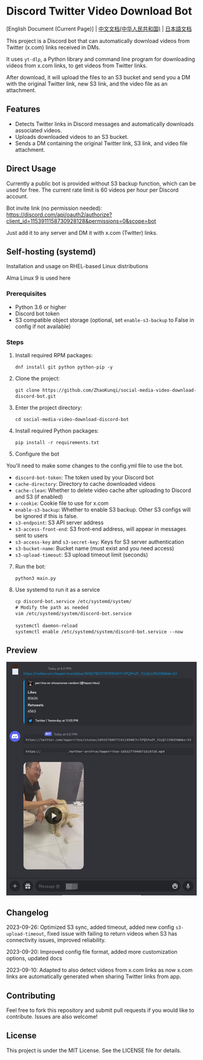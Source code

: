 # Discord Twitter Video Download Bot 

[English Document (Current Page)] | [中文文档(中华人民共和国)](README.md) | [日本語文档](README_JP.md)

This project is a Discord bot that can automatically download videos from Twitter (x.com) links received in DMs.

It uses `yt-dlp`, a Python library and command line program for downloading videos from x.com links, to get videos from Twitter links. 

After download, it will upload the files to an S3 bucket and send you a DM with the original Twitter link, new S3 link, and the video file as an attachment.

## Features

- Detects Twitter links in Discord messages and automatically downloads associated videos.
- Uploads downloaded videos to an S3 bucket. 
- Sends a DM containing the original Twitter link, S3 link, and video file attachment.

## Direct Usage

Currently a public bot is provided without S3 backup function, which can be used for free. The current rate limit is 60 videos per hour per Discord account.

Bot invite link (no permission needed): https://discord.com/api/oauth2/authorize?client_id=1153911158730928128&permissions=0&scope=bot

Just add it to any server and DM it with x.com (Twitter) links.

## Self-hosting (systemd)

Installation and usage on RHEL-based Linux distributions

Alma Linux 9 is used here

### Prerequisites

- Python 3.6 or higher
- Discord bot token 
- S3 compatible object storage (optional, set `enable-s3-backup` to False in config if not available)

### Steps

1. Install required RPM packages:
   ```
   dnf install git python python-pip -y
   ```

2. Clone the project:
   ```
   git clone https://github.com/ZhaoKunqi/social-media-video-download-discord-bot.git
   ```

3. Enter the project directory:
   ```
   cd social-media-video-download-discord-bot
   ```

4. Install required Python packages:
   ```
   pip install -r requirements.txt
   ```
   
5. Configure the bot

  You'll need to make some changes to the config.yml file to use the bot.

- `discord-bot-token`: The token used by your Discord bot 
- `cache-directory`: Directory to cache downloaded videos
- `cache-clean`: Whether to delete video cache after uploading to Discord and S3 (if enabled)
- `x-cookie`: Cookie file to use for x.com
- `enable-s3-backup`: Whether to enable S3 backup. Other S3 configs will be ignored if this is false.
- `s3-endpoint`: S3 API server address  
- `s3-access-front-end`: S3 front-end address, will appear in messages sent to users
- `s3-access-key` and `s3-secret-key`: Keys for S3 server authentication
- `s3-bucket-name`: Bucket name (must exist and you need access)
- `s3-upload-timeout`: S3 upload timeout limit (seconds)

7. Run the bot:
   ```
   python3 main.py
   ```

8. Use systemd to run it as a service

   ```
   cp discord-bot.service /etc/systemd/system/
   # Modify the path as needed
   vim /etc/systemd/system/discord-bot.service

   systemctl daemon-reload
   systemctl enable /etc/systemd/system/discord-bot.service --now
   ```

## Preview

![example01.jpg](example01.jpg)

## Changelog

2023-09-26: Optimized S3 sync, added timeout, added new config `s3-upload-timeout`, fixed issue with failing to return videos when S3 has connectivity issues, improved reliability.

2023-09-20: Improved config file format, added more customization options, updated docs

2023-09-10: Adapted to also detect videos from x.com links as now x.com links are automatically generated when sharing Twitter links from app.

## Contributing

Feel free to fork this repository and submit pull requests if you would like to contribute. Issues are also welcome! 

## License

This project is under the MIT License. See the LICENSE file for details.
